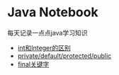 # Java Notebook
每天记录一点点java学习知识
* [int和Integer的区别](./a.md)
* [private/default/protected/public](./b.md)
* [final关键字](./c.md)

